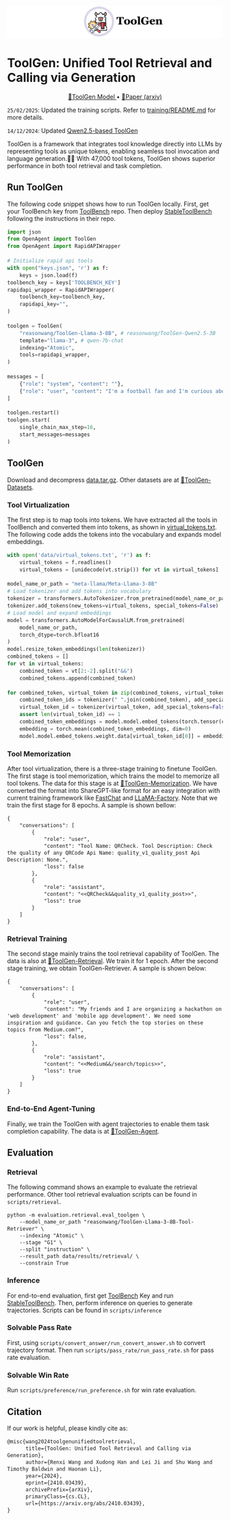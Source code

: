 ![banner.png](assets/banner.png)
# ToolGen: Unified Tool Retrieval and Calling via Generation

<p align="center">
    <a href="https://huggingface.co/collections/reasonwang/toolgen-668a46a4959745ec8e9891f6">🤗ToolGen Model </a>
    • 
	<a href="https://arxiv.org/pdf/2410.03439">📄Paper (arxiv)</a>
	<!-- •  -->
    <!-- <a href="https://huggingface.co/datasets/reasonwang/ToolGen-Datasets">🤗ToolGen Datasets</a> -->
</p>

`25/02/2025`: Updated the training scripts. Refer to [training/README.md](training/README.md) for more details.

`14/12/2024`: Updated [Qwen2.5-based ToolGen](https://huggingface.co/collections/reasonwang/toolgen-668a46a4959745ec8e9891f6)

ToolGen is a framework that integrates tool knowledge directly into LLMs by representing tools as unique tokens, enabling seamless tool invocation and language generation.🔧🦙 With 47,000 tool tokens, ToolGen shows superior performance in both tool retrieval and task completion.


## Run ToolGen

The following code snippet shows how to run ToolGen locally. First, get your ToolBench key from [ToolBench](https://github.com/OpenBMB/ToolBench) repo. Then deploy [StableToolBench](https://github.com/THUNLP-MT/StableToolBench) following the instructions in their repo.

```python
import json
from OpenAgent import ToolGen
from OpenAgent import RapidAPIWrapper

# Initialize rapid api tools
with open("keys.json", 'r') as f:
    keys = json.load(f)
toolbench_key = keys['TOOLBENCH_KEY']
rapidapi_wrapper = RapidAPIWrapper(
    toolbench_key=toolbench_key,
    rapidapi_key="",
)

toolgen = ToolGen(
    "reasonwang/ToolGen-Llama-3-8B", # reasonwang/ToolGen-Qwen2.5-3B
    template="llama-3", # qwen-7b-chat
    indexing="Atomic",
    tools=rapidapi_wrapper,
)

messages = [
    {"role": "system", "content": ""},
    {"role": "user", "content": "I'm a football fan and I'm curious about the different team names used in different leagues and countries. Can you provide me with an extensive list of football team names and their short names? It would be great if I could access more than 7000 team names. Additionally, I would like to see the first 25 team names and their short names using the basic plan."}
]

toolgen.restart()
toolgen.start(
    single_chain_max_step=16,
    start_messages=messages
)

```
## ToolGen
Download and decompress [data.tar.gz](https://huggingface.co/datasets/reasonwang/ToolGen-Datasets/blob/main/data.tar.gz). Other datasets are at [🤗ToolGen-Datasets](https://huggingface.co/datasets/reasonwang/ToolGen-Datasets).

### Tool Virtualization
The first step is to map tools into tokens. We have extracted all the tools in ToolBench and converted them into tokens, as shown in [virtual_tokens.txt](data/virtual_tokens.txt). The following code adds the tokens into the vocabulary and expands model embeddings.

```python
with open('data/virtual_tokens.txt', 'r') as f:
    virtual_tokens = f.readlines()
    virtual_tokens = [unidecode(vt.strip()) for vt in virtual_tokens]

model_name_or_path = "meta-llama/Meta-Llama-3-8B"
# Load tokenizer and add tokens into vocabulary
tokenizer = transformers.AutoTokenizer.from_pretrained(model_name_or_path)
tokenizer.add_tokens(new_tokens=virtual_tokens, special_tokens=False)
# Load model and expand embeddings
model = transformers.AutoModelForCausalLM.from_pretrained(
    model_name_or_path,
    torch_dtype=torch.bfloat16
)
model.resize_token_embeddings(len(tokenizer))
combined_tokens = []
for vt in virtual_tokens:
    combined_token = vt[2:-2].split("&&")
    combined_tokens.append(combined_token)
    
for combined_token, virtual_token in zip(combined_tokens, virtual_tokens):
    combined_token_ids = tokenizer(" ".join(combined_token), add_special_tokens=False).input_ids
    virtual_token_id = tokenizer(virtual_token, add_special_tokens=False).input_ids
    assert len(virtual_token_id) == 1
    combined_token_embeddings = model.model.embed_tokens(torch.tensor(combined_token_ids).to(model.device))
    embedding = torch.mean(combined_token_embeddings, dim=0)
    model.model.embed_tokens.weight.data[virtual_token_id[0]] = embedding
```

### Tool Memorization
After tool virtualization, there is a three-stage training to finetune ToolGen. The first stage is tool memorization, which trains the model to memorize all tool tokens. The data for this stage is at [🤗ToolGen-Memorization](https://huggingface.co/datasets/reasonwang/ToolGen-Datasets/blob/main/toolgen_atomic_memorization.json). We have converted the format into ShareGPT-like format for an easy integration with current training framework like [FastChat](https://github.com/lm-sys/FastChat) and [LLaMA-Factory](https://github.com/hiyouga/LLaMA-Factory). Note that we train the first stage for 8 epochs. A sample is shown bellow:
```
{
    "conversations": [
        {
            "role": "user",
            "content": "Tool Name: QRCheck. Tool Description: Check the quality of any QRCode Api Name: quality_v1_quality_post Api Description: None.",
            "loss": false
        },
        {
            "role": "assistant",
            "content": "<<QRCheck&&quality_v1_quality_post>>",
            "loss": true
        }
    ]
}
```

### Retrieval Training
The second stage mainly trains the tool retrieval capability of ToolGen. The data is also at [🤗ToolGen-Retrieval](https://huggingface.co/datasets/reasonwang/ToolGen-Datasets/blob/main/toolgen_atomic_retrieval_G123.json). We train it for 1 epoch. After the second stage training, we obtain ToolGen-Retriever. A sample is shown below:
```
{
    "conversations": [
        {
            "role": "user",
            "content": "My friends and I are organizing a hackathon on 'web development' and 'mobile app development'. We need some inspiration and guidance. Can you fetch the top stories on these topics from Medium.com?",
            "loss": false,
        },
        {
            "role": "assistant",
            "content": "<<Medium&&/search/topics>>",
            "loss": true
        }
    ]
}
```
### End-to-End Agent-Tuning
Finally, we train the ToolGen with agent trajectories to enable them task completion capability. The data is at [🤗ToolGen-Agent](https://huggingface.co/datasets/reasonwang/ToolGen-Datasets/blob/main/toolgen_atomic_G123_dfs.json).


## Evaluation
### Retrieval
The following command shows an example to evaluate the retrieval performance. Other tool retrieval evaluation scripts can be found in `scripts/retrieval`.

```
python -m evaluation.retrieval.eval_toolgen \
    --model_name_or_path "reasonwang/ToolGen-Llama-3-8B-Tool-Retriever" \
    --indexing "Atomic" \
    --stage "G1" \
    --split "instruction" \
    --result_path data/results/retrieval/ \
    --constrain True
```

### Inference
For end-to-end evaluation, first get [ToolBench](https://github.com/OpenBMB/ToolBench) Key and run [StableToolBench](https://github.com/THUNLP-MT/StableToolBench).
Then, perform inference on queries to generate trajectories. Scripts can be found in `scripts/inference`

### Solvable Pass Rate
First, using `scripts/convert_answer/run_convert_answer.sh` to convert trajectory format. Then run `scripts/pass_rate/run_pass_rate.sh` for pass rate evaluation.

### Solvable Win Rate
Run `scripts/preference/run_preference.sh` for win rate evaluation.

## Citation
If our work is helpful, please kindly cite as:
```
@misc{wang2024toolgenunifiedtoolretrieval,
      title={ToolGen: Unified Tool Retrieval and Calling via Generation}, 
      author={Renxi Wang and Xudong Han and Lei Ji and Shu Wang and Timothy Baldwin and Haonan Li},
      year={2024},
      eprint={2410.03439},
      archivePrefix={arXiv},
      primaryClass={cs.CL},
      url={https://arxiv.org/abs/2410.03439}, 
}
```

